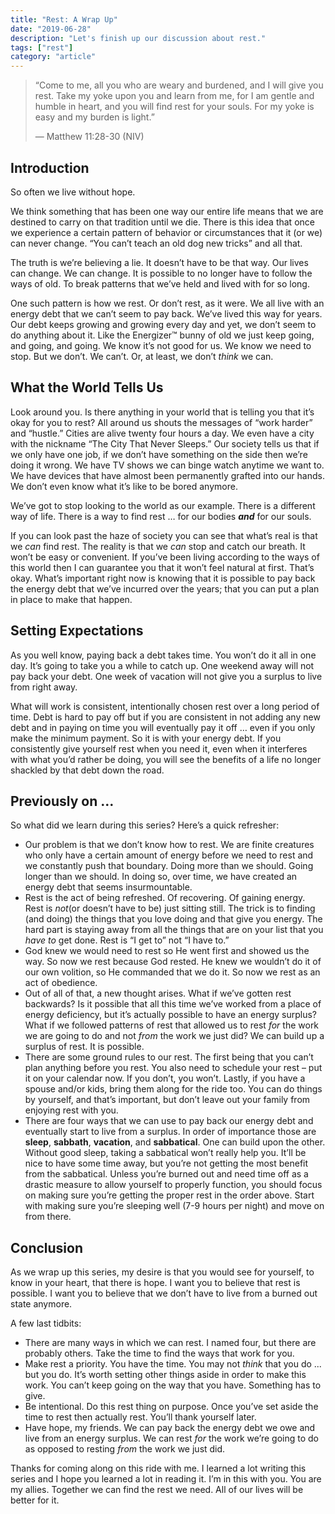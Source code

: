 ```yaml
---
title: "Rest: A Wrap Up"
date: "2019-06-28"
description: "Let's finish up our discussion about rest."
tags: ["rest"]
category: "article"
---
```


> “Come to me, all you who are weary and burdened, and I will give you rest. Take my yoke upon you and learn from me, for I am gentle and humble in heart, and you will find rest for your souls. For my yoke is easy and my burden is light.”
>
> — Matthew 11:28-30 (NIV)

## Introduction

So often we live without hope.

We think something that has been one way our entire life means that we are destined to carry on that tradition until we die. There is this idea that once we experience a certain pattern of behavior or circumstances that it (or we) can never change. “You can’t teach an old dog new tricks” and all that.

The truth is we’re believing a lie. It doesn’t have to be that way. Our lives can change. We can change. It is possible to no longer have to follow the ways of old. To break patterns that we’ve held and lived with for so long.

One such pattern is how we rest. Or don’t rest, as it were. We all live with an energy debt that we can’t seem to pay back. We’ve lived this way for years. Our debt keeps growing and growing every day and yet, we don’t seem to do anything about it. Like the Energizer™ bunny of old we just keep going, and going, and going. We know it’s not good for us. We know we need to stop. But we don’t. We can’t. Or, at least, we don’t _think_ we can.

## What the World Tells Us

Look around you. Is there anything in your world that is telling you that it’s okay for you to rest? All around us shouts the messages of “work harder” and “hustle.” Cities are alive twenty four hours a day. We even have a city with the nickname “The City That Never Sleeps.” Our society tells us that if we only have one job, if we don’t have something on the side then we’re doing it wrong. We have TV shows we can binge watch anytime we want to. We have devices that have almost been permanently grafted into our hands. We don’t even know what it’s like to be bored anymore.

We’ve got to stop looking to the world as our example. There is a different way of life. There is a way to find rest … for our bodies **_and_** for our souls.

If you can look past the haze of society you can see that what’s real is that we _can_ find rest. The reality is that we _can_ stop and catch our breath. It won’t be easy or convenient. If you’ve been living according to the ways of this world then I can guarantee you that it won’t feel natural at first. That’s okay. What’s important right now is knowing that it is possible to pay back the energy debt that we’ve incurred over the years; that you can put a plan in place to make that happen.

## Setting Expectations

As you well know, paying back a debt takes time. You won’t do it all in one day. It’s going to take you a while to catch up. One weekend away will not pay back your debt. One week of vacation will not give you a surplus to live from right away.

What will work is consistent, intentionally chosen rest over a long period of time. Debt is hard to pay off but if you are consistent in not adding any new debt and in paying on time you will eventually pay it off … even if you only make the minimum payment. So it is with your energy debt. If you consistently give yourself rest when you need it, even when it interferes with what you’d rather be doing, you will see the benefits of a life no longer shackled by that debt down the road.

## Previously on …

So what did we learn during this series? Here’s a quick refresher:

- Our problem is that we don’t know how to rest. We are finite creatures who only have a certain amount of energy before we need to rest and we constantly push that boundary. Doing more than we should. Going longer than we should. In doing so, over time, we have created an energy debt that seems insurmountable.
- Rest is the act of being refreshed. Of recovering. Of gaining energy. Rest is _not_(or doesn’t have to be) just sitting still. The trick is to finding (and doing) the things that you love doing and that give you energy. The hard part is staying away from all the things that are on your list that you _have to_ get done. Rest is “I get to” not “I have to.”
- God knew we would need to rest so He went first and showed us the way. So now we rest because God rested. He knew we wouldn’t do it of our own volition, so He commanded that we do it. So now we rest as an act of obedience.
- Out of all of that, a new thought arises. What if we’ve gotten rest backwards? Is it possible that all this time we’ve worked from a place of energy deficiency, but it’s actually possible to have an energy surplus? What if we followed patterns of rest that allowed us to rest _for_ the work we are going to do and not _from_ the work we just did? We can build up a surplus of rest. It is possible.
- There are some ground rules to our rest. The first being that you can’t plan anything before you rest. You also need to schedule your rest – put it on your calendar now. If you don’t, you won’t. Lastly, if you have a spouse and/or kids, bring them along for the ride too. You can do things by yourself, and that’s important, but don’t leave out your family from enjoying rest with you.
- There are four ways that we can use to pay back our energy debt and eventually start to live from a surplus. In order of importance those are **sleep**, **sabbath**, **vacation**, and **sabbatical**. One can build upon the other. Without good sleep, taking a sabbatical won’t really help you. It’ll be nice to have some time away, but you’re not getting the most benefit from the sabbatical. Unless you’re burned out and need time off as a drastic measure to allow yourself to properly function, you should focus on making sure you’re getting the proper rest in the order above. Start with making sure you’re sleeping well (7-9 hours per night) and move on from there.

## Conclusion

As we wrap up this series, my desire is that you would see for yourself, to know in your heart, that there is hope. I want you to believe that rest is possible. I want you to believe that we don’t have to live from a burned out state anymore.

A few last tidbits:

- There are many ways in which we can rest. I named four, but there are probably others. Take the time to find the ways that work for you.
- Make rest a priority. You have the time. You may not _think_ that you do ... but you do. It’s worth setting other things aside in order to make this work. You can’t keep going on the way that you have. Something has to give.
- Be intentional. Do this rest thing on purpose. Once you’ve set aside the time to rest then actually rest. You’ll thank yourself later.
- Have hope, my friends. We can pay back the energy debt we owe and live from an energy surplus. We can rest _for_ the work we’re going to do as opposed to resting _from_ the work we just did.

Thanks for coming along on this ride with me. I learned a lot writing this series and I hope you learned a lot in reading it. I’m in this with you. You are my allies. Together we can find the rest we need. All of our lives will be better for it.

